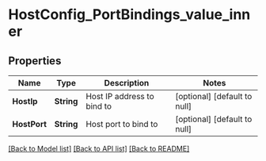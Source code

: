 # HostConfig_PortBindings_value_inner
## Properties

| Name | Type | Description | Notes |
|------------ | ------------- | ------------- | -------------|
| **HostIp** | **String** | Host IP address to bind to | [optional] [default to null] |
| **HostPort** | **String** | Host port to bind to | [optional] [default to null] |

[[Back to Model list]](../README.md#documentation-for-models) [[Back to API list]](../README.md#documentation-for-api-endpoints) [[Back to README]](../README.md)

